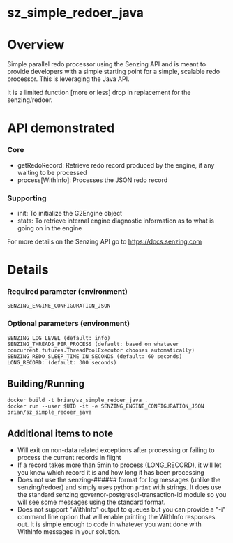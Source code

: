 # sz_simple_redoer_java

# Overview
Simple parallel redo processor using the Senzing API and is meant to provide developers with a simple starting point for a simple, scalable redo processor.  This is leveraging the Java API.

It is a limited function [more or less] drop in replacement for the senzing/redoer.

# API demonstrated
### Core
* getRedoRecord: Retrieve redo record produced by the engine, if any waiting to be processed
* process[WithInfo]: Processes the JSON redo record
### Supporting
* init: To initialize the G2Engine object
* stats: To retrieve internal engine diagnostic information as to what is going on in the engine

For more details on the Senzing API go to https://docs.senzing.com

# Details

### Required parameter (environment)
```
SENZING_ENGINE_CONFIGURATION_JSON
```

### Optional parameters (environment)
```
SENZING_LOG_LEVEL (default: info)
SENZING_THREADS_PER_PROCESS (default: based on whatever concurrent.futures.ThreadPoolExecutor chooses automatically)
SENZING_REDO_SLEEP_TIME_IN_SECONDS (default: 60 seconds)
LONG_RECORD: (default: 300 seconds)
```

## Building/Running
```
docker build -t brian/sz_simple_redoer_java .
docker run --user $UID -it -e SENZING_ENGINE_CONFIGURATION_JSON brian/sz_simple_redoer_java
```

## Additional items to note
 * Will exit on non-data related exceptions after processing or failing to process the current records in flight
 * If a record takes more than 5min to process (LONG_RECORD), it will let you know which record it is and how long it has been processing
 * Does not use the senzing-###### format for log messages (unlike the senzing/redoer) and simply uses python `print` with strings.  It does use the standard senzing governor-postgresql-transaction-id module so you will see some messages using the standard format.
 * Does not support "WithInfo" output to queues but you can provide a "-i" command line option that will enable printing the WithInfo responses out.  It is simple enough to code in whatever you want done with WithInfo messages in your solution.
